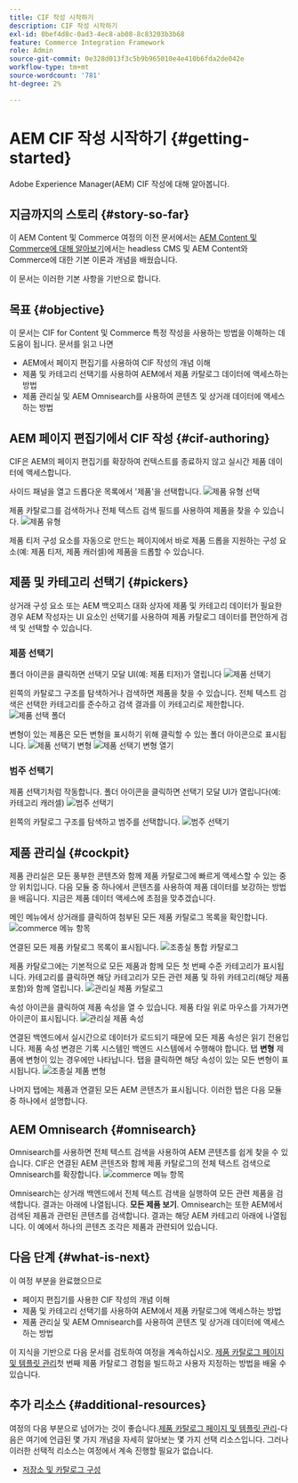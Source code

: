 ```yaml
---
title: CIF 작성 시작하기
description: CIF 작성 시작하기
exl-id: 0bef4d8c-0ad3-4ec8-ab08-8c83203b3b68
feature: Commerce Integration Framework
role: Admin
source-git-commit: 0e328d013f3c5b9b965010e4e410b6fda2de042e
workflow-type: tm+mt
source-wordcount: '781'
ht-degree: 2%

---
```


# AEM CIF 작성 시작하기 {#getting-started}

Adobe Experience Manager(AEM) CIF 작성에 대해 알아봅니다.

## 지금까지의 스토리 {#story-so-far}

이 AEM Content 및 Commerce 여정의 이전 문서에서는 [AEM Content 및 Commerce에 대해 알아보기](/help/commerce-cloud/introduction.md)에서는 headless CMS 및 AEM Content와 Commerce에 대한 기본 이론과 개념을 배웠습니다.

이 문서는 이러한 기본 사항을 기반으로 합니다.

## 목표 {#objective}

이 문서는 CIF for Content 및 Commerce 특정 작성을 사용하는 방법을 이해하는 데 도움이 됩니다. 문서를 읽고 나면

* AEM에서 페이지 편집기를 사용하여 CIF 작성의 개념 이해
* 제품 및 카테고리 선택기를 사용하여 AEM에서 제품 카탈로그 데이터에 액세스하는 방법
* 제품 관리실 및 AEM Omnisearch를 사용하여 콘텐츠 및 상거래 데이터에 액세스하는 방법

## AEM 페이지 편집기에서 CIF 작성 {#cif-authoring}

CIF은 AEM의 페이지 편집기를 확장하여 컨텍스트를 종료하지 않고 실시간 제품 데이터에 액세스합니다.

사이드 패널을 열고 드롭다운 목록에서 &#39;제품&#39;을 선택합니다.
![제품 유형 선택](assets/asset-finder-overview.png)

제품 카탈로그를 검색하거나 전체 텍스트 검색 필드를 사용하여 제품을 찾을 수 있습니다.
![제품 유형](assets/asset-finder-search.png)

제품 티저 구성 요소를 자동으로 만드는 페이지에서 바로 제품 드롭을 지원하는 구성 요소(예: 제품 티저, 제품 캐러셀)에 제품을 드롭할 수 있습니다.

## 제품 및 카테고리 선택기 {#pickers}

상거래 구성 요소 또는 AEM 백오피스 대화 상자에 제품 및 카테고리 데이터가 필요한 경우 AEM 작성자는 UI 요소인 선택기를 사용하여 제품 카탈로그 데이터를 편안하게 검색 및 선택할 수 있습니다.

### 제품 선택기

폴더 아이콘을 클릭하면 선택기 모달 UI(예: 제품 티저)가 열립니다
![제품 선택기](assets/product-picker-open.png)

왼쪽의 카탈로그 구조를 탐색하거나 검색하면 제품을 찾을 수 있습니다. 전체 텍스트 검색은 선택한 카테고리를 준수하고 검색 결과를 이 카테고리로 제한합니다.
![제품 선택 폴더](assets/product-picker-folders.png)

변형이 있는 제품은 모든 변형을 표시하기 위해 클릭할 수 있는 폴더 아이콘으로 표시됩니다.
![제품 선택기 변형](assets/product-picker-variants.png)
![제품 선택기 변형 열기](assets/product-picker-variants-open.png)

### 범주 선택기

제품 선택기처럼 작동합니다. 폴더 아이콘을 클릭하면 선택기 모달 UI가 열립니다(예: 카테고리 캐러셀)
![범주 선택기](assets/category-picker-open.png)

왼쪽의 카탈로그 구조를 탐색하고 범주를 선택합니다.
![범주 선택기](assets/category-picker-folders.png)

## 제품 관리실 {#cockpit}

제품 관리실은 모든 풍부한 콘텐츠와 함께 제품 카탈로그에 빠르게 액세스할 수 있는 중앙 위치입니다. 다음 모듈 중 하나에서 콘텐츠를 사용하여 제품 데이터를 보강하는 방법을 배웁니다. 지금은 제품 데이터 액세스에 초점을 맞추겠습니다.

메인 메뉴에서 상거래를 클릭하여 첨부된 모든 제품 카탈로그 목록을 확인합니다.
![commerce 메뉴 항목](assets/commerce-menu-item.png)

연결된 모든 제품 카탈로그 목록이 표시됩니다.
![조종실 통합 카탈로그](assets/cockpit-Integrated-catalogs.png)

제품 카탈로그에는 기본적으로 모든 제품과 함께 모든 첫 번째 수준 카테고리가 표시됩니다. 카테고리를 클릭하면 해당 카테고리가 모든 관련 제품 및 하위 카테고리(해당 제품 포함)와 함께 열립니다.
![관리실 제품 카탈로그](assets/cockpit-product-catalog.png)

속성 아이콘을 클릭하여 제품 속성을 열 수 있습니다. 제품 타일 위로 마우스를 가져가면 아이콘이 표시됩니다.
![관리실 제품 속성](assets/cockpit-properties.png)

연결된 백엔드에서 실시간으로 데이터가 로드되기 때문에 모든 제품 속성은 읽기 전용입니다. 제품 속성 변경은 기록 시스템인 백엔드 시스템에서 수행해야 합니다. 탭 **변형** 제품에 변형이 있는 경우에만 나타납니다. 탭을 클릭하면 해당 속성이 있는 모든 변형이 표시됩니다.
![조종실 제품 변형](assets/cockpit-properties-variants.png)

나머지 탭에는 제품과 연결된 모든 AEM 콘텐츠가 표시됩니다. 이러한 탭은 다음 모듈 중 하나에서 설명합니다.

## AEM Omnisearch {#omnisearch}

Omnisearch를 사용하면 전체 텍스트 검색을 사용하여 AEM 콘텐츠를 쉽게 찾을 수 있습니다. CIF은 연결된 AEM 콘텐츠와 함께 제품 카탈로그의 전체 텍스트 검색으로 Omnisearch를 확장합니다.
![commerce 메뉴 항목](assets/omnisearch.png)

Omnisearch는 상거래 백엔드에서 전체 텍스트 검색을 실행하여 모든 관련 제품을 검색합니다. 결과는 아래에 나열됩니다. **모든 제품 보기**. Omnisearch는 또한 AEM에서 검색된 제품과 관련된 콘텐츠를 검색합니다. 결과는 해당 AEM 카테고리 아래에 나열됩니다. 이 예에서 하나의 콘텐츠 조각은 제품과 관련되어 있습니다.

## 다음 단계 {#what-is-next}

이 여정 부분을 완료했으므로

* 페이지 편집기를 사용한 CIF 작성의 개념 이해
* 제품 및 카테고리 선택기를 사용하여 AEM에서 제품 카탈로그에 액세스하는 방법
* 제품 관리실 및 AEM Omnisearch를 사용하여 콘텐츠 및 상거래 데이터에 액세스하는 방법

이 지식을 기반으로 다음 문서를 검토하여 여정을 계속하십시오. [제품 카탈로그 페이지 및 템플릿 관리](catalog-templates.md)첫 번째 제품 카탈로그 경험을 빌드하고 사용자 지정하는 방법을 배울 수 있습니다.

## 추가 리소스 {#additional-resources}

여정의 다음 부분으로 넘어가는 것이 좋습니다.[제품 카탈로그 페이지 및 템플릿 관리](catalog-templates.md)-다음은 여기에 언급된 몇 가지 개념을 자세히 알아보는 몇 가지 선택 리소스입니다. 그러나 이러한 선택적 리소스는 여정에서 계속 진행할 필요가 없습니다.

* [저장소 및 카탈로그 구성](/help/commerce-cloud/getting-started.md#catalog)
